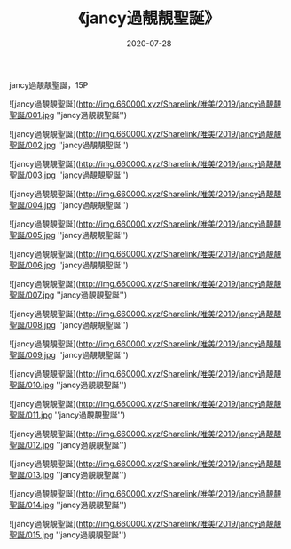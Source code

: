 ﻿---
layout: post
title:  《jancy過靚靚聖誕》
date:   2020-07-28
img: http://img.660000.xyz/Sharelink/唯美/2019/jancy過靚靚聖誕/000.jpg
categories: [美女, 清纯, 唯美]
---

jancy過靚靚聖誕，15P


![jancy過靚靚聖誕](http://img.660000.xyz/Sharelink/唯美/2019/jancy過靚靚聖誕/001.jpg ''jancy過靚靚聖誕'')

![jancy過靚靚聖誕](http://img.660000.xyz/Sharelink/唯美/2019/jancy過靚靚聖誕/002.jpg ''jancy過靚靚聖誕'')

![jancy過靚靚聖誕](http://img.660000.xyz/Sharelink/唯美/2019/jancy過靚靚聖誕/003.jpg ''jancy過靚靚聖誕'')

![jancy過靚靚聖誕](http://img.660000.xyz/Sharelink/唯美/2019/jancy過靚靚聖誕/004.jpg ''jancy過靚靚聖誕'')

![jancy過靚靚聖誕](http://img.660000.xyz/Sharelink/唯美/2019/jancy過靚靚聖誕/005.jpg ''jancy過靚靚聖誕'')

![jancy過靚靚聖誕](http://img.660000.xyz/Sharelink/唯美/2019/jancy過靚靚聖誕/006.jpg ''jancy過靚靚聖誕'')

![jancy過靚靚聖誕](http://img.660000.xyz/Sharelink/唯美/2019/jancy過靚靚聖誕/007.jpg ''jancy過靚靚聖誕'')

![jancy過靚靚聖誕](http://img.660000.xyz/Sharelink/唯美/2019/jancy過靚靚聖誕/008.jpg ''jancy過靚靚聖誕'')

![jancy過靚靚聖誕](http://img.660000.xyz/Sharelink/唯美/2019/jancy過靚靚聖誕/009.jpg ''jancy過靚靚聖誕'')

![jancy過靚靚聖誕](http://img.660000.xyz/Sharelink/唯美/2019/jancy過靚靚聖誕/010.jpg ''jancy過靚靚聖誕'')

![jancy過靚靚聖誕](http://img.660000.xyz/Sharelink/唯美/2019/jancy過靚靚聖誕/011.jpg ''jancy過靚靚聖誕'')

![jancy過靚靚聖誕](http://img.660000.xyz/Sharelink/唯美/2019/jancy過靚靚聖誕/012.jpg ''jancy過靚靚聖誕'')

![jancy過靚靚聖誕](http://img.660000.xyz/Sharelink/唯美/2019/jancy過靚靚聖誕/013.jpg ''jancy過靚靚聖誕'')

![jancy過靚靚聖誕](http://img.660000.xyz/Sharelink/唯美/2019/jancy過靚靚聖誕/014.jpg ''jancy過靚靚聖誕'')

![jancy過靚靚聖誕](http://img.660000.xyz/Sharelink/唯美/2019/jancy過靚靚聖誕/015.jpg ''jancy過靚靚聖誕'')
